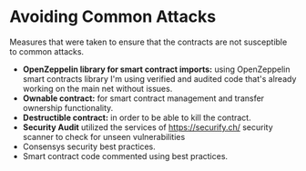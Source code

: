 # Avoiding Common Attacks

Measures that were taken to ensure that the contracts are not susceptible to common attacks.

- **OpenZeppelin library for smart contract imports:** using OpenZeppelin smart contracts library I'm using verified and audited code that's already working on the main net without issues.
- **Ownable contract:** for smart contract management and transfer ownership functionality.
- **Destructible contract:** in order to be able to kill the contract.
- **Security Audit** utilized the services of https://securify.ch/ security scanner to check for unseen vulnerabilities
- Consensys security best practices.
- Smart contract code commented using best practices.
